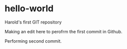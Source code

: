 # hello-world
Harold's first GIT repository

Making an edit here to perofrm the first commit in Github.

Performing second commit.
